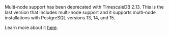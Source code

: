 <Highlight type="warning">
Multi-node support has been deprecated with TimescaleDB 2.13. This is the last version that includes multi-node support and it supports multi-node installations with PostgreSQL versions 13, 14, and 15.

Learn more about it [here][multi-node-deprecation].
</Highlight>

[multi-node-deprecation]: https://github.com/timescale/timescaledb/blob/main/docs/MultiNodeDeprecation.md
